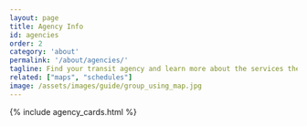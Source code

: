 ```yaml
---
layout: page
title: Agency Info
id: agencies
order: 2
category: 'about'
permalink: '/about/agencies/'
tagline: Find your transit agency and learn more about the services they operate and how they connect with the rest of the region.
related: ["maps", "schedules"]
image: /assets/images/guide/group_using_map.jpg
---
```


{% include agency_cards.html %}
